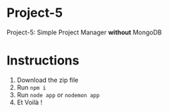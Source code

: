 # Project-5
Project-5: Simple Project Manager __without__ MongoDB

# Instructions

1. Download the zip file
2. Run `npm i`
3. Run `node app` or `nodemon app`
4. Et Voilà !
